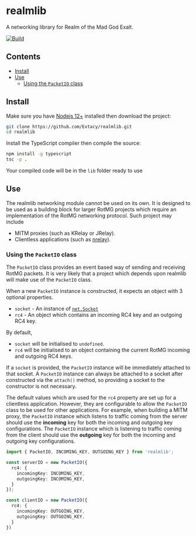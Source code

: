 # realmlib

A networking library for Realm of the Mad God Exalt.

[![Build](https://github.com/Extacy/realmlib/actions/workflows/main.yml/badge.svg)](https://github.com/Extacy/realmlib/actions/workflows/main.yml)

## Contents

+ [Install](#install)
+ [Use](#use)
  + [Using the `PacketIO` class](#using-the-packetio-class)

## Install

Make sure you have [Nodejs 12+](https://nodejs.org/en/download/) installed then download the project:

```bash
git clone https://github.com/Extacy/realmlib.git
cd realmlib
```

Install the TypeScript compiler then compile the source:

```bash
npm install -g typescript
tsc -p .
```

Your compiled code will be in the `lib` folder ready to use

## Use

The realmlib networking module cannot be used on its own. It is designed to be used as a building block for larger RotMG projects which require an implementation of the RotMG networking protocol. Such project may include

+ MITM proxies (such as KRelay or JRelay).
+ Clientless applications (such as [nrelay](https://github.com/Extacy/nrelay)).

### Using the `PacketIO` class

The `PacketIO` class provides an event based way of sending and receiving RotMG packets. It is very likely that a project which depends upon realmlib will make use of the `PacketIO` class.

When a new `PacketIO` instance is constructed, it expects an object with 3 optional properties.

+ `socket` - An instance of [`net.Socket`](https://nodejs.org/api/net.html#net_class_net_socket)
+ `rc4` - An object which contains an incoming RC4 key and an outgoing RC4 key.

By default,

+ `socket` will be initialised to `undefined`.
+ `rc4` will be initialised to an object containing the current RotMG incoming and outgoing RC4 keys.

If a `socket` is provided, the `PacketIO` instance will be immediately attached to that socket. A `PacketIO` instance can always be attached to a socket after constructed via the `attach()` method, so providing a socket to the constructor is not necessary.

The default values which are used for the `rc4` property are set up for a clientless application. However, they are configurable to allow the `PacketIO` class to be used for other applications. For example, when building a MITM proxy, the `PacketIO` instance which listens to traffic coming from the server should use the **incoming** key for both the incoming and outgoing key configurations. The `PacketIO` instance which is listening to traffic coming from the client should use the **outgoing** key for both the incoming and outgoing key configurations.

```typescript
import { PacketIO, INCOMING_KEY, OUTGOING_KEY } from 'realmlib';

const serverIO = new PacketIO({
  rc4: {
    incomingKey: INCOMING_KEY,
    outgoingKey: INCOMING_KEY,
  }
});

const clientIO = new PacketIO({
  rc4: {
    incomingKey: OUTGOING_KEY,
    outgoingKey: OUTGOING_KEY,
  }
})
```

